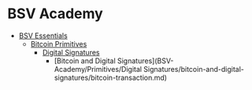 # BSV Academy

- [BSV Essentials](BSV-Academy/README.md)
  - [Bitcoin Primitives](BSV-Academy/Primitives/README.md)
    - [Digital Signatures](BSV-Academy/Primitives/Digital-Signatures/README.md)
      - [Bitcoin and Digital Signatures](BSV-Academy/Primitives/Digital Signatures/bitcoin-and-digital-signatures/bitcoin-transaction.md)


